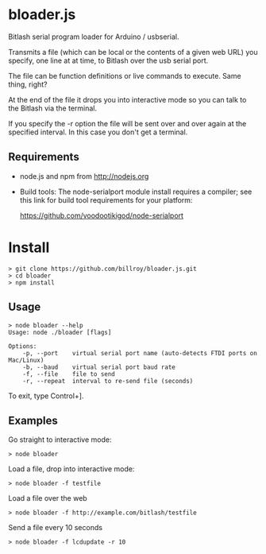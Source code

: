 bloader.js
==========

Bitlash serial program loader for Arduino / usbserial.

Transmits a file (which can be local or the contents of a given web URL) you specify, one line at at time, to Bitlash over the usb serial port.

The file can be function definitions or live commands to execute.  Same thing, right?

At the end of the file it drops you into interactive mode so you can talk to the Bitlash via the terminal.

If you specify the -r option the file will be sent over and over again at the specified interval.  In this case you don't get a terminal.


## Requirements

- node.js and npm from http://nodejs.org

- Build tools: The node-serialport module install requires a compiler; see this link for build tool requirements for your platform:

	https://github.com/voodootikigod/node-serialport


# Install

	> git clone https://github.com/billroy/bloader.js.git
	> cd bloader
	> npm install

## Usage

	> node bloader --help
	Usage: node ./bloader [flags]
	
	Options:
		-p, --port    virtual serial port name (auto-detects FTDI ports on Mac/Linux)
		-b, --baud    virtual serial port baud rate                                  
		-f, --file    file to send                                                   
		-r, --repeat  interval to re-send file (seconds)    

To exit, type Control+].
  
## Examples

Go straight to interactive mode:

	> node bloader

Load a file, drop into interactive mode:

	> node bloader -f testfile

Load a file over the web

	> node bloader -f http://example.com/bitlash/testfile

Send a file every 10 seconds

	> node bloader -f lcdupdate -r 10
